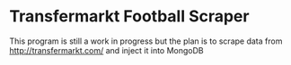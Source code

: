 # Transfermarkt Football Scraper

This program is still a work in progress but the plan is to scrape data from <http://transfermarkt.com/> and inject it into MongoDB
